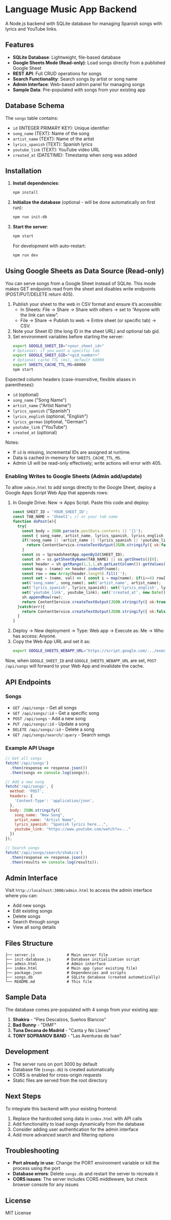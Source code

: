 # Language Music App Backend

A Node.js backend with SQLite database for managing Spanish songs with lyrics and YouTube links.

## Features

- **SQLite Database**: Lightweight, file-based database
- **Google Sheets Mode (Read-only)**: Load songs directly from a published Google Sheet
- **REST API**: Full CRUD operations for songs
- **Search Functionality**: Search songs by artist or song name
- **Admin Interface**: Web-based admin panel for managing songs
- **Sample Data**: Pre-populated with songs from your existing app

## Database Schema

The `songs` table contains:
- `id` (INTEGER PRIMARY KEY): Unique identifier
- `song_name` (TEXT): Name of the song
- `artist_name` (TEXT): Name of the artist
- `lyrics_spanish` (TEXT): Spanish lyrics
- `youtube_link` (TEXT): YouTube video URL
- `created_at` (DATETIME): Timestamp when song was added

## Installation

1. **Install dependencies**:
   ```bash
   npm install
   ```

2. **Initialize the database** (optional - will be done automatically on first run):
   ```bash
   npm run init-db
   ```

3. **Start the server**:
   ```bash
   npm start
   ```

   For development with auto-restart:
   ```bash
   npm run dev
   ```

## Using Google Sheets as Data Source (Read-only)

You can serve songs from a Google Sheet instead of SQLite. This mode makes GET endpoints read from the sheet and disables write endpoints (POST/PUT/DELETE return 405).

1. Publish your sheet to the web in CSV format and ensure it’s accessible:
   - In Sheets: File → Share → Share with others → set to “Anyone with the link can view”.
   - File → Share → Publish to web → Entire sheet (or specific tab) → CSV.
2. Note your Sheet ID (the long ID in the sheet URL) and optional tab gid.
3. Set environment variables before starting the server:
   ```bash
   export GOOGLE_SHEET_ID="<your_sheet_id>"
   # Optional: if you want a specific tab
   export GOOGLE_SHEET_GID="<gid_number>"
   # Optional cache TTL (ms), default 60000
   export SHEETS_CACHE_TTL_MS=60000
   npm start
   ```

Expected column headers (case-insensitive, flexible aliases in parentheses):
- `id` (optional)
- `song_name` ("Song Name")
- `artist_name` ("Artist Name")
- `lyrics_spanish` ("Spanish")
- `lyrics_english` (optional, "English")
- `lyrics_german` (optional, "German")
- `youtube_link` ("YouTube")
- `created_at` (optional)

Notes:
- If `id` is missing, incremental IDs are assigned at runtime.
- Data is cached in-memory for `SHEETS_CACHE_TTL_MS`.
- Admin UI will be read-only effectively; write actions will error with 405.

### Enabling Writes to Google Sheets (Admin add/update)

To allow `admin.html` to add songs directly to the Google Sheet, deploy a Google Apps Script Web App that appends rows:

1. In Google Drive: New → Apps Script. Paste this code and deploy:
   ```javascript
   const SHEET_ID = 'YOUR_SHEET_ID';
   const TAB_NAME = 'Sheet1'; // or your tab name
   function doPost(e){
     try{
       const body = JSON.parse(e.postData.contents || '{}');
       const { song_name, artist_name, lyrics_spanish, lyrics_english = '', lyrics_german = '', youtube_link } = body;
       if(!song_name || !artist_name || !lyrics_spanish || !youtube_link){
         return ContentService.createTextOutput(JSON.stringify({ ok:false, error:'missing fields' })).setMimeType(ContentService.MimeType.JSON);
       }
       const ss = SpreadsheetApp.openById(SHEET_ID);
       const sh = ss.getSheetByName(TAB_NAME) || ss.getSheets()[0];
       const header = sh.getRange(1,1,1,sh.getLastColumn()).getValues()[0].map(h => String(h||'').toLowerCase());
       const map = (name) => header.indexOf(name);
       const row = new Array(header.length).fill('');
       const set = (name, val) => { const i = map(name); if(i>=0) row[i] = val; };
       set('song_name', song_name); set('artist_name', artist_name);
       set('lyrics_spanish', lyrics_spanish); set('lyrics_english', lyrics_english); set('lyrics_german', lyrics_german);
       set('youtube_link', youtube_link); set('created_at', new Date().toISOString());
       sh.appendRow(row);
       return ContentService.createTextOutput(JSON.stringify({ ok:true })).setMimeType(ContentService.MimeType.JSON);
     }catch(err){
       return ContentService.createTextOutput(JSON.stringify({ ok:false, error: String(err) })).setMimeType(ContentService.MimeType.JSON);
     }
   }
   ```
2. Deploy → New deployment → Type: Web app → Execute as: Me → Who has access: Anyone.
3. Copy the Web App URL and set it as:
   ```bash
   export GOOGLE_SHEETS_WEBAPP_URL="https://script.google.com/.../exec"
   ```

Now, when `GOOGLE_SHEET_ID` and `GOOGLE_SHEETS_WEBAPP_URL` are set, `POST /api/songs` will forward to your Web App and invalidate the cache.

## API Endpoints

### Songs

- `GET /api/songs` - Get all songs
- `GET /api/songs/:id` - Get a specific song
- `POST /api/songs` - Add a new song
- `PUT /api/songs/:id` - Update a song
- `DELETE /api/songs/:id` - Delete a song
- `GET /api/songs/search/:query` - Search songs

### Example API Usage

```javascript
// Get all songs
fetch('/api/songs')
  .then(response => response.json())
  .then(songs => console.log(songs));

// Add a new song
fetch('/api/songs', {
  method: 'POST',
  headers: {
    'Content-Type': 'application/json',
  },
  body: JSON.stringify({
    song_name: "New Song",
    artist_name: "Artist Name",
    lyrics_spanish: "Spanish lyrics here...",
    youtube_link: "https://www.youtube.com/watch?v=..."
  })
});

// Search songs
fetch('/api/songs/search/shakira')
  .then(response => response.json())
  .then(results => console.log(results));
```

## Admin Interface

Visit `http://localhost:3000/admin.html` to access the admin interface where you can:

- Add new songs
- Edit existing songs
- Delete songs
- Search through songs
- View all song details

## Files Structure

```
├── server.js              # Main server file
├── init-database.js       # Database initialization script
├── admin.html             # Admin interface
├── index.html             # Main app (your existing file)
├── package.json           # Dependencies and scripts
├── songs.db               # SQLite database (created automatically)
└── README.md              # This file
```

## Sample Data

The database comes pre-populated with 4 songs from your existing app:

1. **Shakira** - "Pies Descalzos, Sueños Blancos"
2. **Bad Bunny** - "DtMF"
3. **Tuna Decana de Madrid** - "Canta y No Llores"
4. **TONY SOPRANOV BAND** - "Las Aventuras de Ivan"

## Development

- The server runs on port 3000 by default
- Database file (`songs.db`) is created automatically
- CORS is enabled for cross-origin requests
- Static files are served from the root directory

## Next Steps

To integrate this backend with your existing frontend:

1. Replace the hardcoded song data in `index.html` with API calls
2. Add functionality to load songs dynamically from the database
3. Consider adding user authentication for the admin interface
4. Add more advanced search and filtering options

## Troubleshooting

- **Port already in use**: Change the PORT environment variable or kill the process using the port
- **Database errors**: Delete `songs.db` and restart the server to recreate it
- **CORS issues**: The server includes CORS middleware, but check browser console for any issues

## License

MIT License
